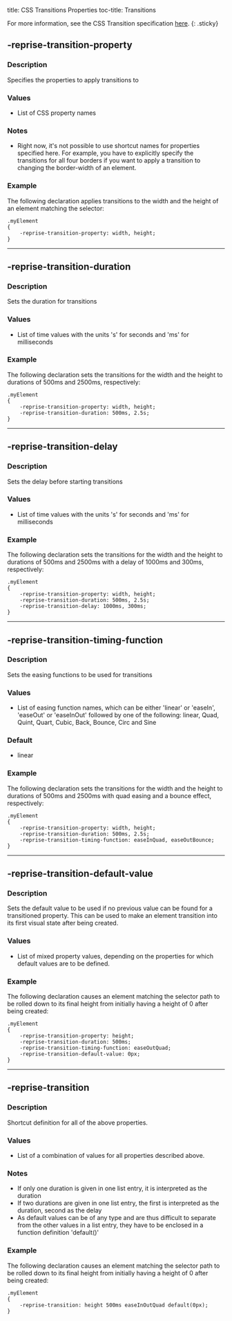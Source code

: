 title: CSS Transitions Properties
toc-title: Transitions

For more information, see the CSS Transition specification [here](http://webkit.org/specs/CSSVisualEffects/CSSTransitions.html).
{: .sticky}

## -reprise-transition-property

### Description
Specifies the properties to apply transitions to

### Values
* List of CSS property names

### Notes
* Right now, it's not possible to use shortcut names for properties specified here. For example, 
  you have to explicitly specify the transitions for all four borders if you want to apply a 
  transition to changing the border-width of an element.

### Example
The following declaration applies transitions to the width and the height of an element matching 
the selector:

	.myElement
	{
		-reprise-transition-property: width, height;
	}

***

## -reprise-transition-duration

### Description
Sets the duration for transitions

### Values
* List of time values with the units 's' for seconds and 'ms' for milliseconds

### Example
The following declaration sets the transitions for the width and the height to durations of 500ms 
and 2500ms, respectively:

	.myElement
	{
		-reprise-transition-property: width, height;
		-reprise-transition-duration: 500ms, 2.5s;
	}

***

## -reprise-transition-delay

### Description
Sets the delay before starting transitions

### Values
* List of time values with the units 's' for seconds and 'ms' for milliseconds

### Example
The following declaration sets the transitions for the width and the height to durations of 500ms 
and 2500ms with a delay of 1000ms and 300ms, respectively:

	.myElement
	{
		-reprise-transition-property: width, height;
		-reprise-transition-duration: 500ms, 2.5s;
		-reprise-transition-delay: 1000ms, 300ms;
	}

***

## -reprise-transition-timing-function

### Description
Sets the easing functions to be used for transitions

### Values
* List of easing function names, which can be either 'linear' or 'easeIn', 'easeOut' or 'easeInOut' 
  followed by one of the following: 
  linear, Quad, Quint, Quart, Cubic, Back, Bounce, Circ and Sine

### Default
* linear

### Example
The following declaration sets the transitions for the width and the height to durations of 500ms 
and 2500ms with quad easing and a bounce effect, respectively:

	.myElement
	{
		-reprise-transition-property: width, height;
		-reprise-transition-duration: 500ms, 2.5s;
		-reprise-transition-timing-function: easeInQuad, easeOutBounce;
	}

***

## -reprise-transition-default-value

### Description
Sets the default value to be used if no previous value can be found for a transitioned property. 
This can be used to make an element transition into its first visual state after being created.

### Values
* List of mixed property values, depending on the properties for which default values are to be 
defined.

### Example
The following declaration causes an element matching the selector path to be rolled down to its 
final height from initially having a height of 0 after being created:

	.myElement
	{
		-reprise-transition-property: height;
		-reprise-transition-duration: 500ms;
		-reprise-transition-timing-function: easeOutQuad;
		-reprise-transition-default-value: 0px;
	}

***

## -reprise-transition

### Description
Shortcut definition for all of the above properties.

### Values
* List of a combination of values for all properties described above.

### Notes
* If only one duration is given in one list entry, it is interpreted as the duration 
* If two durations are given in one list entry, the first is interpreted as the duration, second as 
  the delay
* As default values can be of any type and are thus difficult to separate from the other values 
  in a list entry, they have to be enclosed in a function definition 'default()'

### Example
The following declaration causes an element matching the selector path to be rolled down to its 
final height from initially having a height of 0 after being created:

	.myElement
	{
		-reprise-transition: height 500ms easeInOutQuad default(0px);
	}